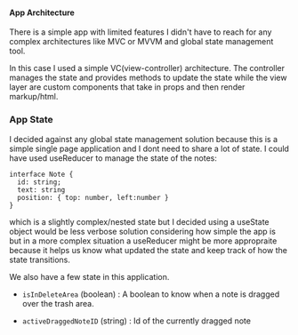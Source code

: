 #### App Architecture

There is a simple app with limited features I didn't have to reach for any complex architectures like MVC or MVVM and global state management tool. 

In this case I used a simple VC(view-controller) architecture. The controller manages the state and provides methods to update the state while the view layer are custom components that take in props and then render markup/html.


### App State

I decided against any global state management solution because this is a simple single page application and I dont need to share a lot of state. I could have used useReducer to manage the state of the notes:

```
interface Note {
  id: string;
  text: string
  position: { top: number, left:number }
}

```

which is a slightly complex/nested state but I decided using a useState object would be less verbose solution considering how simple the app is but in a more complex situation a useReducer might be more appropraite because it helps us know what updated the state and keep track of how the state transitions.


We also have a few state in this application.

- `isInDeleteArea` (boolean) : A boolean to know when a note is dragged over the trash area.

- `activeDraggedNoteID` (string) : Id of the currently dragged note
